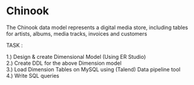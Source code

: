 # Chinook
The Chinook data model represents a digital media store, including tables for artists, albums, media tracks, invoices and customers


TASK :</br>

1.) Design & create Dimensional Model (Using ER Studio) </br>
2.) Create DDL for the above Dimension model</br>
3.) Load Dimension Tables on MySQL using (Talend) Data pipeline tool</br>
4.) Write SQL queries</br>
